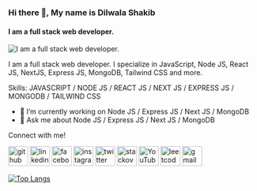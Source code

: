 ### Hi there 👋, My name is Dilwala Shakib
#### I am a full stack web developer.
![I am a full stack web developer.](https://media.licdn.com/dms/image/v2/D5616AQGbgpzSHmLEsg/profile-displaybackgroundimage-shrink_350_1400/profile-displaybackgroundimage-shrink_350_1400/0/1667197779997?e=1730332800&v=beta&t=FK9sT_IhfgyrTgxx2QyL_CPb4jh4e5g2wDJbr1GvzvM)

I am a full stack web developer. I specialize in JavaScript, Node JS, React JS, NextJS, Express JS, MongoDB, Tailwind CSS and more.

Skills: JAVASCRIPT / NODE JS / REACT JS / NEXT JS / EXPRESS JS / MONGODB / TAILWIND CSS

- 🔭 I’m currently working on Node JS / Express JS / Next JS / MongoDB 
- 💬 Ask me about Node JS / Express JS / Next JS / MongoDB 

Connect with me!

[<img src='https://cdn.jsdelivr.net/npm/simple-icons@3.0.1/icons/github.svg' alt='github' height='40'>](https://github.com/dilwalashakib)  [<img src='https://cdn.jsdelivr.net/npm/simple-icons@3.0.1/icons/linkedin.svg' alt='linkedin' height='40'>](https://www.linkedin.com/in/dilwalashakib/)  [<img src='[https://cdn.jsdelivr.net/npm/simple-icons@3.0.1/icons/facebook.svg](https://img.freepik.com/free-psd/3d-square-with-facebook-logo_125540-1565.jpg?ga=GA1.1.950246776.1723389484)' alt='facebook' height='40'>](https://www.facebook.com/dilwalashakib)  [<img src='https://cdn.jsdelivr.net/npm/simple-icons@3.0.1/icons/instagram.svg' alt='instagram' height='40'>](https://www.instagram.com/dilwalashakib/)  [<img src='https://cdn.jsdelivr.net/npm/simple-icons@3.0.1/icons/twitter.svg' alt='twitter' height='40'>](https://twitter.com/dilwalashakib)  [<img src='https://cdn.jsdelivr.net/npm/simple-icons@3.0.1/icons/stackoverflow.svg' alt='stackoverflow' height='40'>](https://stackoverflow.com/users/13046204/dilwala-shakib)  [<img src='https://cdn.jsdelivr.net/npm/simple-icons@3.0.1/icons/youtube.svg' alt='YouTube' height='40'>](https://www.youtube.com/channel/dilwalashakib)  [<img src='https://cdn.jsdelivr.net/npm/simple-icons@3.0.1/icons/leetcode.svg' alt='leetcode' height='40'>](https://leetcode.com/dilwalashakib/)  [<img src='https://cdn.jsdelivr.net/npm/simple-icons@3.0.1/icons/gmail.svg' alt='gmail' height='40'>](dilwala446@gmail.com)  

[![Top Langs](https://github-readme-stats.vercel.app/api/top-langs/?username=dilwalashakib)](https://github.com/anuraghazra/github-readme-stats)

